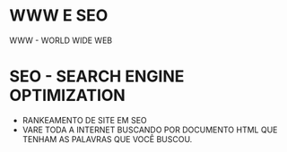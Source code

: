 # WWW E SEO
WWW - WORLD WIDE WEB

# SEO - SEARCH ENGINE OPTIMIZATION
 - RANKEAMENTO DE SITE EM SEO
- VARE TODA A INTERNET BUSCANDO POR DOCUMENTO HTML QUE TENHAM AS PALAVRAS QUE VOCÊ BUSCOU.
